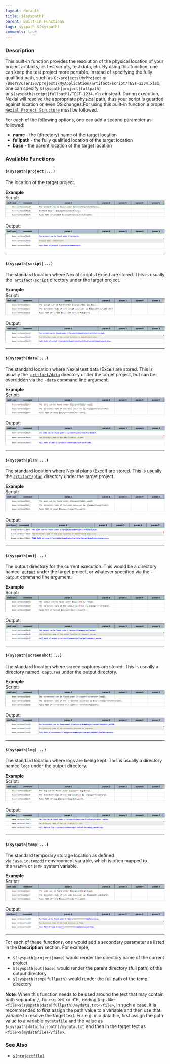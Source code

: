 ```yaml
---
layout: default
title: $(syspath)
parent: Built-in Functions
tags: syspath $(syspath)
comments: true
---
```



### Description
This built-in function provides the resolution of the physical location of your project artifacts, ie. test scripts, 
test data, etc. By using this function, one can keep the test project more portable. Instead of specifying the fully 
qualified path, such as `C:\projects\MyProject` or 
`/Users/user123/projects/MyApplication/artifact/script/TEST-1234.xlsx`, one can specify `$(syspath|project|fullpath)` 
or `$(syspath|script|fullpath)/TEST-1234.xlsx` instead. During execution, Nexial will resolve the appropriate 
physical path, thus your script is guarded against location or even OS changes.For using this built-in function a proper
[`Nexial Project Structure`](../userguide/UnderstandingProjectStructure) must be followed.

For each of the following options, one can add a second parameter as followed:
- **name** - the (directory) name of the target location
- **fullpath** - the fully qualified location of the target location
- **base** - the parent location of the target location


### Available Functions

#### `$(syspath|project|...)`
The location of the target project.

**Example**<br/>
Script:<br/>
![script](image/$(syspath)_01.png)

Output:<br/>
![output](image/$(syspath)_02.png)

-----

#### `$(syspath|script|...)`
The standard location where Nexial scripts (Excel) are stored. This is usually the 
[`artifact/script`](../userguide/UnderstandingProjectStructure#artifactscript) directory under the target 
project.
        
**Example**<br/>
Script:<br/>
![script](image/$(syspath)_03.png)

Output:<br/>
![output](image/$(syspath)_04.png)

-----

#### `$(syspath|data|...)` 
The standard location where Nexial test data (Excel) are stored. This is usually the 
[`artifact/data`](../userguide/UnderstandingProjectStructure#artifactdata) directory under the target project, but 
can be overridden via the `-data` command line argument.
    
**Example**<br/>
Script:<br/>
![script](image/$(syspath)_05.png)

Output:<br/>
![output](image/$(syspath)_06.png)

-----
 
#### `$(syspath|plan|...)`
The standard location where Nexial plans (Excel) are stored. This is usually the
[`artifact/plan`](../userguide/UnderstandingProjectStructure#artifactplan) directory under the target project.
    
**Example**<br/>
Script:<br/>
![script](image/$(syspath)_07.png)

Output:<br/>
![output](image/$(syspath)_08.png)

-----
 
#### `$(syspath|out|...)`
The output directory for the current execution. This would be a directory named 
[`output`](../userguide/UnderstandingProjectStructure#output) under the target project, or whatever specified via
the `-output` command line argument.
    
**Example**<br/>
Script:<br/>
![script](image/$(syspath)_09.png)

Output:<br/>
![output](image/$(syspath)_10.png)

-----

#### `$(syspath|screenshot|...)`
The standard location where screen captures are stored. This is usually a directory named  `captures` under the 
output directory.
    
**Example**<br/>
Script:<br/>
![script](image/$(syspath)_11.png)

Output:<br/>
![output](image/$(syspath)_12.png)

-----

#### `$(syspath|log|...)`
The standard location where logs are being kept. This is usually a directory named `logs` under the output directory.
    
**Example**<br/>
Script:<br/>
![script](image/$(syspath)_13.png)

Output:<br/>
![output](image/$(syspath)_14.png)

-----

#### `$(syspath|temp|...)`
The standard temporary storage location as defined via `java.io.tempdir` environment variable, which is often 
mapped to the `%TEMP%` or `$TMP` system variable.
    
**Example**<br/>
Script:<br/>
![script](image/$(syspath)_15.png)

Output:<br/>
![output](image/$(syspath)_16.png)

-----


For each of these functions, one would add a secondary parameter as listed in the **Description** section. For 
example,
- `$(syspath|project|name)` would render the directory name of the current project
- `$(syspath|out|base)` would render the parent directory (full path) of the output directory
- `$(syspath|temp|fullpath)` would render the full path of the temp. directory


**Note**: When this function needs to be used around the text that may contain path separator `/`, for e.g. `XML`
or `HTML` ending tags like `<file>$(syspath|data|fullpath)/mydata.txt</file>`, in such a case, it is recommended to
first assign the path value to a variable and then use that variable to resolve the target text. For e.g. in a
data file, first assign the path value to a variable `mydatafile` and the value as `$(syspath|data|fullpath)/mydata.txt`
and then in the target text as `<file>${mydatafile}</file>`.


### See Also
- [`$(projectfile)`]($(projectfile))

<script>jQuery(document).ready(function () { newOperationSelect(); });</script>